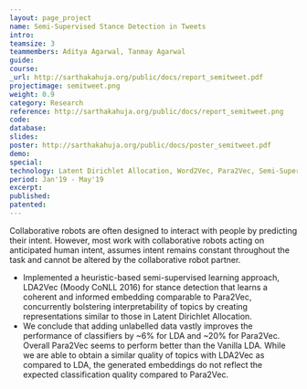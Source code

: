 ```yaml
---
layout: page_project
name: Semi-Supervised Stance Detection in Tweets
intro:
teamsize: 3
teammembers: Aditya Agarwal, Tanmay Agarwal
guide:
course:
_url: http://sarthakahuja.org/public/docs/report_semitweet.pdf
projectimage: semitweet.png
weight: 0.9
category: Research
reference: http://sarthakahuja.org/public/docs/report_semitweet.png
code:
database: 
slides: 
poster: http://sarthakahuja.org/public/docs/poster_semitweet.pdf
demo: 
special:
technology: Latent Dirichlet Allocation, Word2Vec, Para2Vec, Semi-Supervised Learning, Representation Learning
period: Jan'19 - May'19
excerpt:
published:
patented: 
---
```

Collaborative robots are often designed to interact with people by predicting their intent. However, most work with collaborative robots acting on anticipated human intent, assumes intent remains constant throughout the task and cannot be altered by the collaborative robot partner. 
 - Implemented a heuristic-based semi-supervised learning approach, LDA2Vec (Moody CoNLL 2016) for stance detection that learns a coherent and informed embedding comparable to Para2Vec,  concurrently bolstering interpretability of topics by creating representations similar to those in Latent Dirichlet Allocation.
 - We conclude that adding unlabelled data vastly improves the performance of classifiers by ~6%
for LDA and ~20% for Para2Vec. Overall Para2Vec seems to perform better than the Vanilla LDA. While we are able to obtain a similar quality of topics with LDA2Vec as compared to LDA, the
generated embeddings do not reflect the expected classification quality compared to Para2Vec.